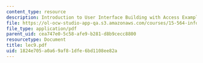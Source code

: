 ```yaml
---
content_type: resource
description: Introduction to User Interface Building with Access Examples
file: https://ol-ocw-studio-app-qa.s3.amazonaws.com/courses/15-564-information-technology-i-spring-2003/1824e705a0a69af81dfe6bd1108ee82a_lec9.pdf
file_type: application/pdf
parent_uid: cea747e0-5c58-afe9-b281-d8b9cecc8800
resourcetype: Document
title: lec9.pdf
uid: 1824e705-a0a6-9af8-1dfe-6bd1108ee82a
---
```

